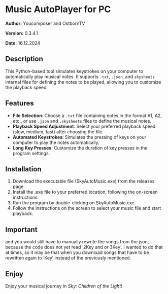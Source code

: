 # Music AutoPlayer for PC

**Author:** Youcomposer and OstbornTV

**Version:** 0.3.4.1

**Date:** 16.12.2024

## Description

This Python-based tool simulates keystrokes on your computer to automatically play musical notes. It supports `.txt`, `.json`, and `skysheets` internal files for defining the notes to be played, allowing you to customize the playback speed.

## Features

- **File Selection**: Choose a `.txt` file containing notes in the format A1, A2, etc., or use `.json` and `.skysheets` files to define the musical notes.
- **Playback Speed Adjustment**: Select your preferred playback speed (slow, medium, fast) after choosing the file.
- **Automated Keystrokes**: Simulates the pressing of keys on your computer to play the notes automatically.
- **Long Key Presses**: Customize the duration of key presses in the program settings.

## Installation

1. Download the executable file (SkyAutoMusic.exe) from the releases page.
2. Install the .exe file to your preferred location, following the on-screen instructions.
3. Run the program by double-clicking on SkyAutoMusic.exe.
4. Follow the instructions on the screen to select your music file and start playback.

## Important
and you would still have to manually rewrite the songs from the json, because the code does not yet read ‘2Key and or 3Key’.
I wanted to do that at times, so it may be that when you download songs that have to be rewritten again to ‘Key’ instead of the previously mentioned.

## Enjoy
Enjoy your musical journey in *Sky: Children of the Light*!